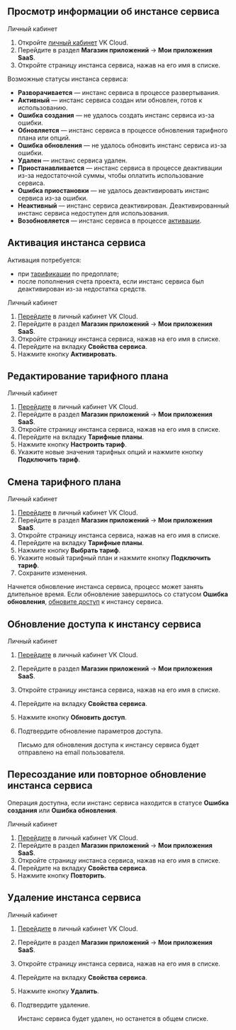 ## Просмотр информации об инстансе сервиса

<tabs>
<tablist>
<tab>Личный кабинет</tab>
</tablist>
<tabpanel>

1. Откройте [личный кабинет](https://mcs.mail.ru/app/) VK Cloud.
1. Перейдите в раздел **Магазин приложений** → **Мои приложения SaaS**.
1. Откройте страницу инстанса сервиса, нажав на его имя в списке.

</tabpanel>
</tabs>

Возможные статусы инстанса сервиса:

- **Разворачивается** — инстанс сервиса в процессе развертывания.
- **Активный** — инстанс сервиса создан или обновлен, готов к использованию.
- **Ошибка создания** — не удалось создать инстанс сервиса из-за ошибки.
- **Обновляется** — инстанс сервиса в процессе обновления тарифного плана или опций.
- **Ошибка обновления** — не удалось обновить инстанс сервиса из-за ошибки.
- **Удален** — инстанс сервиса удален.
- **Приостанавливается** — инстанс сервиса в процессе деактивации из-за недостаточной суммы, чтобы оплатить использование сервиса.
- **Ошибка приостановки** — не удалось деактивировать инстанс сервиса из-за ошибки.
- **Неактивный** — инстанс сервиса деактивирован. Деактивированный инстанс сервиса недоступен для использования.
- **Возобновляется** — инстанс сервиса в процессе [активации](#aktivaciya_instansa_servisa).

## Активация инстанса сервиса

Активация потребуется:

- при [тарификации](../../tariffication/) по предоплате;
- после пополнения счета проекта, если инстанс сервиса был деактивирован из-за недостатка средств.

<tabs>
<tablist>
<tab>Личный кабинет</tab>
</tablist>
<tabpanel>

1. [Перейдите](https://mcs.mail.ru/app/) в личный кабинет VK Cloud.
1. Перейдите в раздел **Магазин приложений** → **Мои приложения SaaS**.
1. Откройте страницу инстанса сервиса, нажав на его имя в списке.
1. Перейдите на вкладку **Свойства сервиса**.
1. Нажмите кнопку **Активировать**.

</tabpanel>
</tabs>

## Редактирование тарифного плана

<tabs>
<tablist>
<tab>Личный кабинет</tab>
</tablist>
<tabpanel>

1. [Перейдите](https://mcs.mail.ru/app/) в личный кабинет VK Cloud.
1. Перейдите в раздел **Магазин приложений** → **Мои приложения SaaS**.
1. Откройте страницу инстанса сервиса, нажав на его имя в списке.
1. Перейдите на вкладку **Тарифные планы**.
1. Нажмите кнопку **Настроить тариф**.
1. Укажите новые значения тарифных опций и нажмите кнопку **Подключить тариф**.

</tabpanel>
</tabs>

## Смена тарифного плана

<tabs>
<tablist>
<tab>Личный кабинет</tab>
</tablist>
<tabpanel>

1. [Перейдите](https://mcs.mail.ru/app/) в личный кабинет VK Cloud.
1. Перейдите в раздел **Магазин приложений** → **Мои приложения SaaS**.
1. Откройте страницу инстанса сервиса, нажав на его имя в списке.
1. Перейдите на вкладку **Тарифные планы**.
1. Нажмите кнопку **Выбрать тариф**.
1. Укажите новый тарифный план и нажмите кнопку **Подключить тариф**.
1. Сохраните изменения.

</tabpanel>
</tabs>

Начнется обновление инстанса сервиса, процесс может занять длительное время. Если обновление завершилось со статусом **Ошибка обновления**, [обновите доступ](#obnovlenie_dostupa_k_instansu_servisa) к инстансу сервиса.

## Обновление доступа к инстансу сервиса

<tabs>
<tablist>
<tab>Личный кабинет</tab>
</tablist>
<tabpanel>

1. [Перейдите](https://mcs.mail.ru/app/) в личный кабинет VK Cloud.
1. Перейдите в раздел **Магазин приложений** → **Мои приложения SaaS**.
1. Откройте страницу инстанса сервиса, нажав на его имя в списке.
1. Перейдите на вкладку **Свойства сервиса**.
1. Нажмите кнопку **Обновить доступ**.
1. Подтвердите обновление параметров доступа.

   Письмо для обновления доступа к инстансу сервиса будет отправлено на email пользователя.

</tabpanel>
</tabs>

## Пересоздание или повторное обновление инстанса сервиса

Операция доступна, если инстанс сервиса находится в статусе **Ошибка создания** или **Ошибка обновления**.

<tabs>
<tablist>
<tab>Личный кабинет</tab>
</tablist>
<tabpanel>

1. [Перейдите](https://mcs.mail.ru/app/) в личный кабинет VK Cloud.
1. Перейдите в раздел **Магазин приложений** → **Мои приложения SaaS**.
1. Откройте страницу инстанса сервиса, нажав на его имя в списке.
1. Перейдите на вкладку **Свойства сервиса**.
1. Нажмите кнопку **Повторить**.

</tabpanel>
</tabs>

## Удаление инстанса сервиса

<tabs>
<tablist>
<tab>Личный кабинет</tab>
</tablist>
<tabpanel>

1. [Перейдите](https://mcs.mail.ru/app/) в личный кабинет VK Cloud.
1. Перейдите в раздел **Магазин приложений** → **Мои приложения SaaS**.
1. Откройте страницу инстанса сервиса, нажав на его имя в списке.
1. Перейдите на вкладку **Свойства сервиса**.
1. Нажмите кнопку **Удалить**.
1. Подтвердите удаление.

   Инстанс сервиса будет удален, но останется в общем списке.

</tabpanel>
</tabs>

